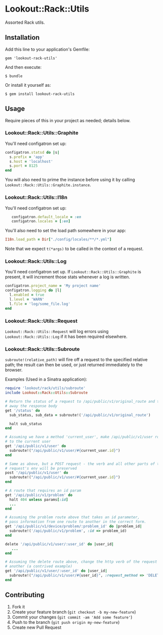 # Lookout::Rack::Utils

Assorted Rack utils.

## Installation

Add this line to your application's Gemfile:

    gem 'lookout-rack-utils'

And then execute:

    $ bundle

Or install it yourself as:

    $ gem install lookout-rack-utils

## Usage
  Require pieces of this in your project as needed; details below.

### Lookout::Rack::Utils::Graphite
  You'll need configatron set up:

  ```ruby
  configatron.statsd do |s|
    s.prefix = 'app'
    s.host = 'localhost'
    s.port = 8125
  end
  ```

  You will also need to prime the instance before using it by calling
`Lookout::Rack::Utils::Graphite.instance`.

### Lookout::Rack::Utils::I18n
  You'll need configatron set up:

 ```ruby
    configatron.default_locale = :en
    configatron.locales = [:en]
 ```

  You'll also need to set the load path somewhere in your
app:
  ```ruby
  I18n.load_path = Dir["./config/locales/**/*.yml"]
  ```

  Note that we expect `t(*args)` to be called in the context of a request.

### Lookout::Rack::Utils::Log
  You'll need configatron set up.  If `Lookout::Rack::Utils::Graphite` is
present, it will increment those stats whenever a log is written.

  ```ruby
  configatron.project_name = 'My project name'
  configatron.logging do |l|
    l.enabled = true
    l.level = 'WARN'
    l.file = 'log/some_file.log'
  end
  ```

### Lookout::Rack::Utils::Request
  `Lookout::Rack::Utils::Request` will log errors using
`Lookout::Rack::Utils::Log` if it has been required elsewhere.

### Lookout::Rack::Utils::Subroute
  `subroute!(relative_path)` will fire off a request to the specified relative
path; the result can then be used, or just returned immediately to the browser.

  Examples (Used in a Sinatra application):
  ```ruby
  require 'lookout/rack/utils/subroute'
  include Lookout::Rack::Utils::Subroute

  # Return the status of a request to /api/public/v1/original_route and throw
  # away the response body
  get '/status' do
    sub_status, sub_data = subroute!('/api/public/v1/original_route')

    halt sub_status
  end

  # Assuming we have a method 'current_user', make /api/public/v1/user route
  # to the current user
  get '/api/public/v1/user' do
    subroute!("/api/public/v1/user/#{current_user.id}")
  end

  # Same as above, but a POST request - the verb and all other parts of the
  # request's env will be preserved
  post '/api/public/v1/user' do
    subroute!("/api/public/v1/user/#{current_user.id}")
  end

  # A route that requires an id param
  get '/api/public/v1/problem' do
    halt 404 unless params[:id]
    ...
  end

  # Assuming the problem route above that takes an id parameter,
  # pass information from one route to another in the correct form.
  get '/api/public/v1/device/problem/:problem_id' do |problem_id|
    subroute!('/api/public/v1/problem', :id => problem_id)
  end

  delete '/api/public/v1/user/:user_id' do |user_id|
     ...
  end

  # Assuming the delete route above, change the http verb of the request to
  # another (a contrived example)
  get '/api/public/v1/user/:user_id' do |user_id|
    subroute!("/api/public/v1/user/#{user_id}", :request_method => 'DELETE')
  end

  ```

## Contributing

1. Fork it
2. Create your feature branch (`git checkout -b my-new-feature`)
3. Commit your changes (`git commit -am 'Add some feature'`)
4. Push to the branch (`git push origin my-new-feature`)
5. Create new Pull Request
